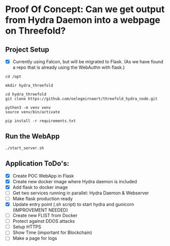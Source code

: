 # Proof Of Concept: Can we get output from Hydra Daemon into a webpage on Threefold?

## Project Setup

- [x] Currently using Falcon, but will be migrated to Flask. (As we have found a repo that is already using the WebAuthn with flask.)

~~~
cd /opt

mkdir hydra_threefold

cd hydra_threefold
git clone https://github.com/oelegeirnaert/threefold_hydra_node.git

python3 -m venv venv
source venv/bin/activate

pip install -r requirements.txt
~~~


## Run the WebApp

~~~
./start_server.sh
~~~

## Application ToDo's:
- [x] Create POC WebApp in Flask
- [x] Create new docker image where Hydra daemon is included
- [x] Add flask to docker image
- [ ] Get two services running in parallel: Hydra Daemon & Webserver
- [ ] Make flask production ready
- [x] Update entry point (.sh script) to start hydra and gunicorn (IMPROVEMENT NEEDED)
- [ ] Create new FLIST from Docker
- [ ] Protect against DDOS attacks
- [ ] Setup HTTPS
- [ ] Show Time (important for Blockchain)
- [ ] Make a page for logs 
